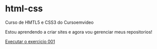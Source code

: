# html-css
 Curso de HMTL5 e CSS3 do Cursoemvideo

 Estou aprendendo a criar sites e agora vou gerenciar meus repositorios!

<a href= "https://limagl.github.io/html-css/desafios/ex001/"> Executar o exercicio 001
